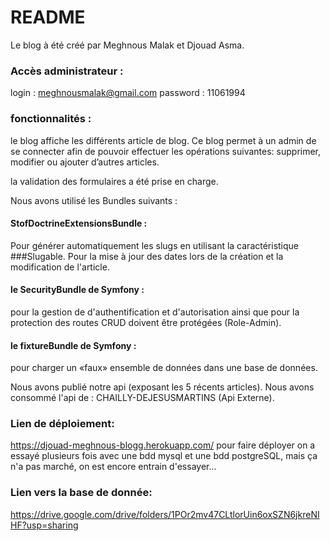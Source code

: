 # README
Le blog à été créé par Meghnous Malak et Djouad Asma. 

### Accès administrateur :
login : meghnousmalak@gmail.com
password : 11061994

### fonctionnalités :
le blog affiche les différents article de blog.
Ce blog permet à un admin de se connecter afin de pouvoir effectuer les opérations suivantes: supprimer, modifier ou ajouter d’autres articles.

la validation des formulaires a été prise en charge.

Nous avons utilisé les Bundles suivants : 
   #### StofDoctrineExtensionsBundle : 
   Pour générer automatiquement les slugs en utilisant la caractéristique ###Slugable.
   Pour la mise à jour des dates lors de la création et la modification de l'article.
   #### le SecurityBundle de Symfony :
   pour la gestion de d'authentification et d'autorisation  ainsi que pour la protection des routes CRUD doivent être protégées (Role-Admin).
   #### le fixtureBundle de Symfony :
   pour charger un «faux» ensemble de données dans une base de données.
   

Nous avons publié notre api (exposant les 5 récents articles).
Nous avons consommé l'api de : CHAILLY-DEJESUSMARTINS (Api Externe).

### Lien de déploiement: 
https://djouad-meghnous-blogg.herokuapp.com/
pour faire déployer on a essayé plusieurs fois avec une bdd mysql et une bdd postgreSQL, mais ça n'a pas marché, on est encore entrain d'essayer...

### Lien vers la base de donnée: 
https://drive.google.com/drive/folders/1POr2mv47CLtlorUin6oxSZN6jkreNIHF?usp=sharing
